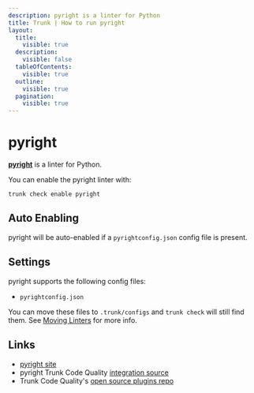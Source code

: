 ```yaml
---
description: pyright is a linter for Python
title: Trunk | How to run pyright
layout:
  title:
    visible: true
  description:
    visible: false
  tableOfContents:
    visible: true
  outline:
    visible: true
  pagination:
    visible: true
---
```


# pyright

[**pyright**](https://github.com/microsoft/pyright) is a linter for Python.

You can enable the pyright linter with:

```shell
trunk check enable pyright
```

## Auto Enabling

pyright will be auto-enabled if a `pyrightconfig.json` config file is present.

## Settings

pyright supports the following config files:
* `pyrightconfig.json`

You can move these files to `.trunk/configs` and `trunk check` will still find them. See [Moving Linters](../configure-linters#moving-linters) for more info.




## Links

- [pyright site](https://github.com/microsoft/pyright)
- pyright Trunk Code Quality [integration source](https://github.com/trunk-io/plugins/tree/main/linters/pyright)
- Trunk Code Quality's [open source plugins repo](https://github.com/trunk-io/plugins/tree/main)
